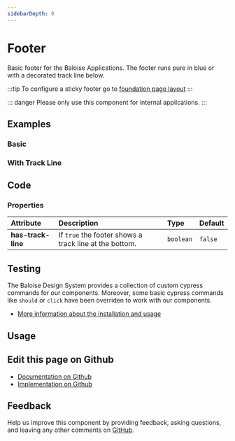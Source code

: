 ```yaml
---
sidebarDepth: 0
---
```


# Footer


<!-- START: human documentation top -->

Basic footer for the Baloise Applications.
The footer runs pure in blue or with a decorated track line below.

:::tip
To configure a sticky footer go to [foundation page layout](../foundation/page-layout.md)
:::

::: danger
Please only use this component for internal appilcations.
:::

<!-- END: human documentation top -->

<ClientOnly><docs-component-tabs></docs-component-tabs></ClientOnly>


## Examples

### Basic

<ClientOnly><docs-demo-bal-footer-49></docs-demo-bal-footer-49></ClientOnly>


### With Track Line

<ClientOnly><docs-demo-bal-footer-50></docs-demo-bal-footer-50></ClientOnly>



## Code



### Properties


| Attribute          | Description                                            | Type                 | Default            |
| :----------------- | :----------------------------------------------------- | :------------------- | :----------------- |
| **has-track-line** | If `true` the footer shows a track line at the bottom. | <code>boolean</code> | <code>false</code> |

## Testing

The Baloise Design System provides a collection of custom cypress commands for our components. Moreover, some basic cypress commands like `should` or `click` have been overriden to work with our components.

- [More information about the installation and usage](/components/tooling/testing.html)

## Usage

<!-- START: human documentation usage -->

<!-- END: human documentation usage -->



## Edit this page on Github

* [Documentation on Github](https://github.com/baloise/design-system/blob/master/docs/src/components/components/bal-footer.md)
* [Implementation on Github](https://github.com/baloise/design-system/blob/master/packages/components/src/components/bal-footer)

## Feedback

Help us improve this component by providing feedback, asking questions, and leaving any other comments on [GitHub](https://github.com/baloise/design-system/issues/new).

